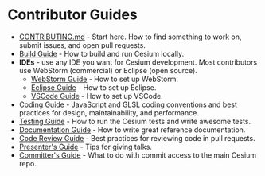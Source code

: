 # Contributor Guides

* [CONTRIBUTING.md](../../CONTRIBUTING.md) - Start here.  How to find something to work on, submit issues, and open pull requests.
* [Build Guide](BuildGuide/README.md) - How to build and run Cesium locally.
* **IDEs** - use any IDE you want for Cesium development.  Most contributors use WebStorm (commercial) or Eclipse (open source).
   * [WebStorm Guide](WebStormGuide/README.md) - How to set up WebStorm.
   * [Eclipse Guide](EclipseGuide/README.md) - How to set up Eclipse.
   * [VSCode Guide](VSCodeGuide/README.md) - How to set up VSCode.
* [Coding Guide](CodingGuide/README.md) - JavaScript and GLSL coding conventions and best practices for design, maintainability, and performance.
* [Testing Guide](TestingGuide/README.md) - How to run the Cesium tests and write awesome tests.
* [Documentation Guide](DocumentationGuide/README.md) - How to write great reference documentation.
* [Code Review Guide](CodeReviewGuide/README.md) - Best practices for reviewing code in pull requests.
* [Presenter's Guide](PresentersGuide/README.md) - Tips for giving talks.
* [Committer's Guide](CommittersGuide/README.md) - What to do with commit access to the main Cesium repo.
